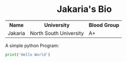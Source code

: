 <h1 align ="center"> Jakaria's Bio</h1>

<table>
    <tr>
        <th>Name</th>
    	<th>University</th>
    	<th>Blood Group</th>
    </tr>
	<tr>
        <td>Jakaria</td>
    	<td>North South University</td>
    	<td>A+</td>
    </tr>
</table>


A simple python Program:     

```python
print('Hello World')
```

